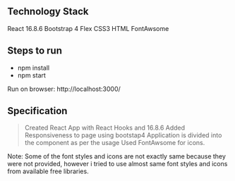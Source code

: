 ## Technology Stack
React 16.8.6
Bootstrap 4
Flex
CSS3
HTML
FontAwsome

## Steps to run

* npm install
* npm start
 
Run on browser: http://localhost:3000/

## Specification

> Created React App with React Hooks and 16.8.6
> Added Responsiveness to page using bootstap4
> Application is divided into the component as per the usage
> Used FontAwsome for icons.


Note: Some of the font styles and icons are not exactly same because they were not provided, however i tried to use almost same font styles and icons from available free libraries. 